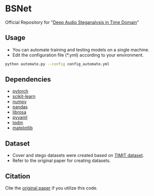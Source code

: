 # BSNet

Official Repository for "[Deep Audio Steganalysis in Time Domain](https://dl.acm.org/doi/abs/10.1145/3369412.3395064)"

## Usage

- You can automate training and testing models on a single machine.
- Edit the configuration file (*.yml) according to your environment.

```bash
python automate.py --config config_automate.yml
```

## Dependencies
- [pytorch](https://pytorch.org)
- [scikit-learn](https://scikit-learn.org)
- [numpy](https://numpy.org)
- [pandas](https://pandas.pydata.org)
- [librosa](https://github.com/librosa/librosa)
- [pyyaml](https://pyyaml.org)
- [tqdm](https://github.com/tqdm/tqdm)
- [matplotlib](https://matplotlib.org)

## Dataset
- Cover and stego datasets were created based on [TIMIT dataset](https://catalog.ldc.upenn.edu/LDC93S1).
- Refer to the original paper for creating datasets.


## Citation
Cite the [original paper](https://dl.acm.org/doi/abs/10.1145/3369412.3395064) if you utilize this code.
